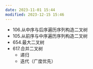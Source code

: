 ```yaml
---
date: 2023-11-01 15:44
modified: 2023-12-15 15:46
---
```

- 106.从中序与后序遍历序列构造二叉树
- 105.从前序与中序遍历序列构造二叉树
- 654.最大二叉树
- 617.合并二叉树
	- 递归
	- 迭代（广度优先）